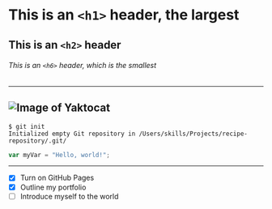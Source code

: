 # This is an `<h1>` header, the largest

## This is an `<h2>` header

###### This is an `<h6>` header, which is the smallest
---
![Image of Yaktocat](https://octodex.github.com/images/yaktocat.png)
---
```
$ git init
Initialized empty Git repository in /Users/skills/Projects/recipe-repository/.git/
```

``` javascript
var myVar = "Hello, world!";
```
---
- [x] Turn on GitHub Pages
- [x] Outline my portfolio
- [ ] Introduce myself to the world
